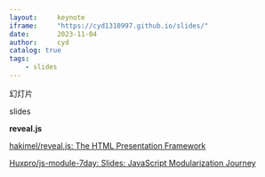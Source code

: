 ```yaml
---
layout:     keynote
iframe:     "https://cyd1310997.github.io/slides/"
date:       2023-11-04
author:     cyd
catalog: true
tags:
    - slides
---
```


幻灯片

slides

**reveal.js**

[hakimel/reveal.js: The HTML Presentation Framework](https://github.com/hakimel/reveal.js)  


[Huxpro/js-module-7day: Slides: JavaScript Modularization Journey](https://github.com/Huxpro/js-module-7day)  

